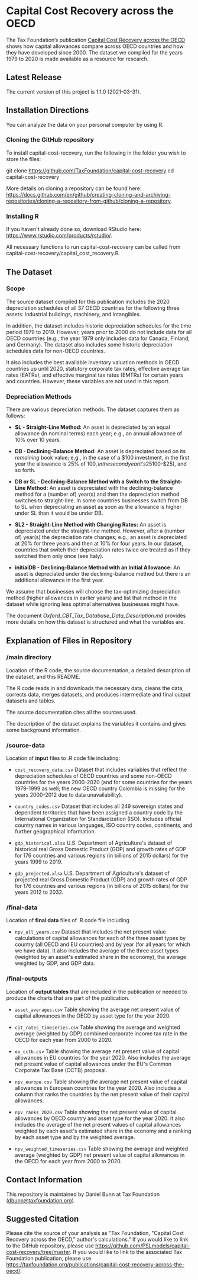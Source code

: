 # Capital Cost Recovery across the OECD

The Tax Foundation’s publication [Capital Cost Recovery across the OECD](https://taxfoundation.org/publications/capital-cost-recovery-across-the-oecd/) shows how capital allowances compare across OECD countries and how they have developed since 2000. The dataset we compiled for the years 1979 to 2020 is made available as a resource for research.

## Latest Release
The current version of this project is 1.1.0 (2021-03-31).

## Installation Directions
You can analyze the data on your personal computer by using R.

### Cloning the GitHub repository
To install capital-cost-recovery, run the following in the folder you wish to store the files:

git clone https://github.com/TaxFoundation/capital-cost-recovery
cd capital-cost-recovery

More details on cloning a repository can be found here: https://docs.github.com/en/github/creating-cloning-and-archiving-repositories/cloning-a-repository-from-github/cloning-a-repository.

### Installing R
If you haven't already done so, download RStudio here: https://www.rstudio.com/products/rstudio/.

All necessary functions to run capital-cost-recovery can be called from capital-cost-recovery/capital_cost_recovery.R.


## The Dataset

### Scope
The source dataset compiled for this publication includes the 2020 depreciation schedules of all 37 OECD countries for the following three assets: industrial buildings, machinery, and intangibles.

In addition, the dataset includes historic depreciation schedules for the time period 1979 to 2019. However, years prior to 2000 do not include data for all OECD countries (e.g., the year 1979 only includes data for Canada, Finland, and Germany). The dataset also includes some historic depreciation schedules data for non-OECD countries.

It also includes the best available inventory valuation methods in OECD countries up until 2020, statutory corporate tax rates, effective average tax rates (EATRs), and effective marginal tax rates (EMTRs) for certain years and countries. However, these variables are not used in this report.


### Depreciation Methods

There are various depreciation methods. The dataset captures them as follows:

- **SL - Straight-Line Method:** An asset is depreciated by an equal allowance (in nominal terms) each year; e.g., an annual allowance of 10% over 10 years.

* **DB - Declining-Balance Method:** An asset is depreciated based on its _remaining_ book value; e.g., in the case of a $100 investment, in the first year the allowance is 25% of $100, in the second year it's 25% of ($100-$25), and so forth.

* **DB or SL - Declining-Balance Method with a Switch to the Straight-Line Method:** An asset is depreciated with the declining-balance method for a (number of) year(s) and then the depreciation method switches to straight-line. In some countries businesses switch from DB to SL when depreciating an asset as soon as the allowance is higher under SL than it would be under DB.

* **SL2 - Straight-Line Method with Changing Rates:** An asset is depreciated under the straight-line method. However, after a (number of) year(s) the depreciation rate changes; e.g., an asset is depreciated at 20% for three years and then at 10% for four years. In our dataset, countries that switch their depreciation rates twice are treated as if they switched them only once (see Italy).

* **initialDB - Declining-Balance Method with an Initial Allowance:** An asset is depreciated under the declining-balance method but there is an additional allowance in the first year.


We assume that businesses will choose the tax-optimizing depreciation method (higher allowances in earlier years) and list that method in the dataset while ignoring less optimal alternatives businesses might have.

The document *Oxford_CBT_Tax_Database_Data_Description.md* provides more details on how this dataset is structured and what the variables are.



## Explanation of Files in Repository

### /main directory

Location of the R code, the source documentation, a detailed description of the dataset, and this README.

The R code reads in and downloads the necessary data, cleans the data, corrects data, merges datasets, and produces intermediate and final output datasets and tables.

The source documentation cites all the sources used.

The description of the dataset explains the variables it contains and gives some background information.


### /source-data

Location of **input** files to .R code file including:

- `cost_recovery_data.csv` Dataset that includes variables that reflect the depreciation schedules of OECD countries and some non-OECD countries for the years 2000-2020 (and for some countries for the years 1979-1999 as well; the new OECD country Colombia is missing for the years 2000-2012 due to data unavailability).

- `country_codes.csv` Dataset that includes all 249 sovereign states and dependent territories that have been assigned a country code by the International Organization for Standardization (ISO). Includes official country names in various languages, ISO country codes, continents, and further geographical information.

- `gdp_historical.xlsx` U.S. Department of Agriculture's dataset of historical real Gross Domestic Product (GDP) and growth rates of GDP for 176 countries and various regions (in billions of 2015 dollars) for the years 1999 to 2019.

- `gdp_projected.xlsx` U.S. Department of Agriculture's dataset of projected real Gross Domestic Product (GDP) and growth rates of GDP for 176 countries and various regions (in billions of 2015 dollars) for the years 2012 to 2032.


### /final-data
Location of **final data** files of .R code file including

- `npv_all_years.csv` Dataset that includes the net present value calculations of capital allowances for each of the three asset types by country (all OECD and EU countries) and by year (for all years for which we have data). It also includes the average of the three asset types (weighted by an asset's estimated share in the economy), the average weighted by GDP, and GDP data.


### /final-outputs
Location of **output tables** that are included in the publication or needed to produce the charts that are part of the publication.

- `asset_averages.csv` Table showing the average net present value of capital allowances in the OECD by asset type for the year 2020.

- `cit_rates_timeseries.csv` Table showing the average and weighted average (weighted by GDP) combined corporate income tax rate in the OECD for each year from 2000 to 2020.

- `eu_cctb.csv` Table showing the average net present value of capital allowances in EU countries for the year 2020. Also includes the average net present value of capital allowances under the EU's Common Corporate Tax Base (CCTB) proposal.

- `npv_europe.csv` Table showing the average net present value of capital allowances in European countries for the year 2020. Also includes a column that ranks the countries by the net present value of their capital allowances.

- `npv_ranks_2020.csv` Table showing the net present value of capital allowances by OECD country and asset type for the year 2020. It also includes the average of the net present values of capital allowances weighted by each asset's estimated share in the economy and a ranking by each asset type and by the weighted average.

- `npv_weighted_timeseries.csv` Table showing the average and weighted average (weighted by GDP) net present value of capital allowances in the OECD for each year from 2000 to 2020.


## Contact Information
This repository is maintained by Daniel Bunn at Tax Foundation (dbunn@taxfoundation.org).


## Suggested Citation
Please cite the source of your analysis as "Tax Foundation, "Capital Cost Recovery across the OECD," author's calculations." If you would like to link to the GitHub repository, please use https://github.com/PSLmodels/capital-cost-recovery/tree/master. If you would like to link to the associated Tax Foundation publication, please use https://taxfoundation.org/publications/capital-cost-recovery-across-the-oecd/. 
